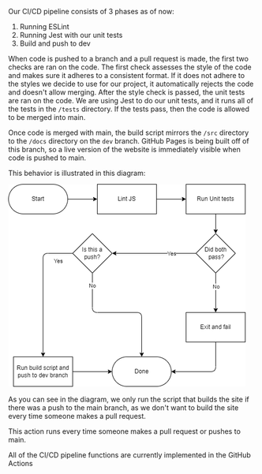 Our CI/CD pipeline consists of 3 phases as of now:

1) Running ESLint
2) Running Jest with our unit tests
3) Build and push to dev

When code is pushed to a branch and a pull request is made, the first two checks are ran on the code. The first check assesses the style of the code and makes sure it adheres to a consistent format. If it does not adhere to the styles we decide to use for our project, it automatically rejects the code and doesn't allow merging. After the style check is passed, the unit tests are ran on the code. We are using Jest to do our unit tests, and it runs all of the tests in the `/tests` directory. If the tests pass, then the code is allowed to be merged into main. 

Once code is merged with main, the build script mirrors the `/src` directory to the `/docs` directory on the `dev` branch. GitHub Pages is being built off of this branch, so a live version of the website is immediately visible when code is pushed to main. 

This behavior is illustrated in this diagram:

![Phase 1 Diagram](./phase1.drawio.png)

As you can see in the diagram, we only run the script that builds the site if there was a push to the main branch, as we don't want to build the site every time someone makes a pull request.

This action runs every time someone makes a pull request or pushes to main.

All of the CI/CD pipeline functions are currently implemented in the GitHub Actions